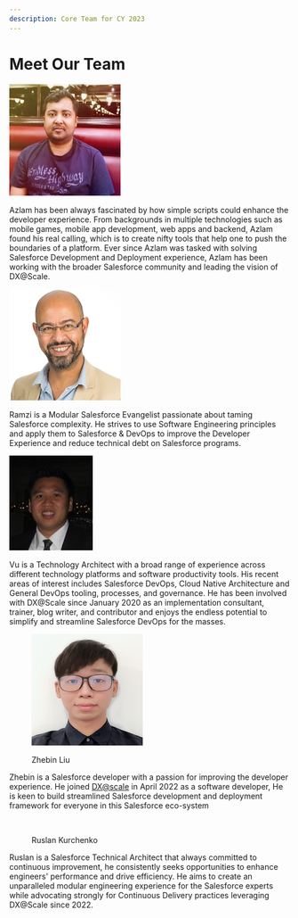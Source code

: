 ```yaml
---
description: Core Team for CY 2023
---
```


# Meet Our Team

![Azlam Abdulsalam ](../.gitbook/assets/azlam-abdulsalam.jpg)

Azlam has been always fascinated by how simple scripts could enhance the developer experience. From backgrounds in multiple technologies such as mobile games, mobile app development, web apps and backend, Azlam found his real calling, which is to create nifty tools that help one to push the boundaries of a platform. Ever since Azlam was tasked with solving Salesforce Development and Deployment experience, Azlam has been working with the broader Salesforce community and leading the vision of DX@Scale.

![Ramzi Akremi ](<../.gitbook/assets/ramzi.akremi (1).jpg>)

Ramzi is a Modular Salesforce Evangelist passionate about taming Salesforce complexity.  He strives to use Software Engineering principles and apply them to Salesforce & DevOps to improve the Developer Experience and reduce technical debt on Salesforce programs.

![Vu Ha ](../.gitbook/assets/vu.ha.jpg)

Vu is a Technology Architect with a broad range of experience across different technology platforms and software productivity tools. His recent areas of interest includes Salesforce DevOps, Cloud Native Architecture and General DevOps tooling, processes, and governance. He has been involved with DX@Scale since January 2020 as an implementation consultant, trainer, blog writer, and contributor and enjoys the endless potential to simplify and streamline Salesforce DevOps for the masses.

<figure><img src="../.gitbook/assets/image (25).png" alt=""><figcaption><p>Zhebin Liu</p></figcaption></figure>

Zhebin is a Salesforce developer with a passion for improving the developer experience. He joined [DX@scale](mailto:DX@scale) in April 2022 as a software developer, He is keen to build streamlined Salesforce development and deployment framework for everyone in this Salesforce eco-system

<figure><img src="../.gitbook/assets/ruslan-kurchenko.png" alt="" width="188"><figcaption><p>Ruslan Kurchenko</p></figcaption></figure>

Ruslan is a Salesforce Technical Architect that always committed to continuous improvement, he consistently seeks opportunities to enhance engineers' performance and drive efficiency. He aims to create an unparalleled modular engineering experience for the Salesforce experts while advocating strongly for Continuous Delivery practices leveraging DX@Scale since 2022.
